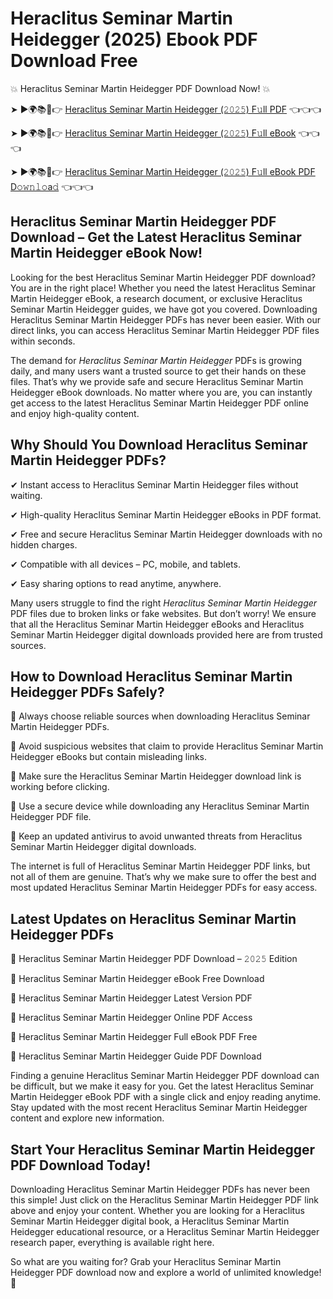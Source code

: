 # Heraclitus Seminar Martin Heidegger (2025) Ebook PDF Download Free

💥 Heraclitus Seminar Martin Heidegger PDF Download Now! 💥

➤ ►🌍📚📱👉 [Heraclitus Seminar Martin Heidegger (𝟸𝟶𝟸𝟻) F𝚞ll PDF](https://getpdf.xyz/heraclitus-seminar-martin-heidegger) 👈👈👈


➤ ►🌍📚📱👉 [Heraclitus Seminar Martin Heidegger (𝟸𝟶𝟸𝟻) F𝚞ll eBook](https://getpdf.xyz/heraclitus-seminar-martin-heidegger) 👈👈👈


➤ ►🌍📚📱👉 [Heraclitus Seminar Martin Heidegger (𝟸𝟶𝟸𝟻) F𝚞ll eBook PDF D𝚘𝚠𝚗𝚕𝚘a𝚍](https://getpdf.xyz/heraclitus-seminar-martin-heidegger) 👈👈👈


## Heraclitus Seminar Martin Heidegger PDF Download – Get the Latest Heraclitus Seminar Martin Heidegger eBook Now!

Looking for the best Heraclitus Seminar Martin Heidegger PDF download? You are in the right place! Whether you need the latest Heraclitus Seminar Martin Heidegger eBook, a research document, or exclusive Heraclitus Seminar Martin Heidegger guides, we have got you covered. Downloading Heraclitus Seminar Martin Heidegger PDFs has never been easier. With our direct links, you can access Heraclitus Seminar Martin Heidegger PDF files within seconds.

The demand for *Heraclitus Seminar Martin Heidegger* PDFs is growing daily, and many users want a trusted source to get their hands on these files. That’s why we provide safe and secure Heraclitus Seminar Martin Heidegger eBook downloads. No matter where you are, you can instantly get access to the latest Heraclitus Seminar Martin Heidegger PDF online and enjoy high-quality content.

## Why Should You Download Heraclitus Seminar Martin Heidegger PDFs?

✔ Instant access to Heraclitus Seminar Martin Heidegger files without waiting.

✔ High-quality Heraclitus Seminar Martin Heidegger eBooks in PDF format.

✔ Free and secure Heraclitus Seminar Martin Heidegger downloads with no hidden charges.

✔ Compatible with all devices – PC, mobile, and tablets.

✔ Easy sharing options to read anytime, anywhere.

Many users struggle to find the right *Heraclitus Seminar Martin Heidegger* PDF files due to broken links or fake websites. But don’t worry! We ensure that all the Heraclitus Seminar Martin Heidegger eBooks and Heraclitus Seminar Martin Heidegger digital downloads provided here are from trusted sources.

## How to Download Heraclitus Seminar Martin Heidegger PDFs Safely?

📌 Always choose reliable sources when downloading Heraclitus Seminar Martin Heidegger PDFs.

📌 Avoid suspicious websites that claim to provide Heraclitus Seminar Martin Heidegger eBooks but contain misleading links.

📌 Make sure the Heraclitus Seminar Martin Heidegger download link is working before clicking.

📌 Use a secure device while downloading any Heraclitus Seminar Martin Heidegger PDF file.

📌 Keep an updated antivirus to avoid unwanted threats from Heraclitus Seminar Martin Heidegger digital downloads.

The internet is full of Heraclitus Seminar Martin Heidegger PDF links, but not all of them are genuine. That’s why we make sure to offer the best and most updated Heraclitus Seminar Martin Heidegger PDFs for easy access.

## Latest Updates on Heraclitus Seminar Martin Heidegger PDFs

🔹 Heraclitus Seminar Martin Heidegger PDF Download – 𝟸𝟶𝟸𝟻 Edition

🔹 Heraclitus Seminar Martin Heidegger eBook Free Download

🔹 Heraclitus Seminar Martin Heidegger Latest Version PDF

🔹 Heraclitus Seminar Martin Heidegger Online PDF Access

🔹 Heraclitus Seminar Martin Heidegger Full eBook PDF Free

🔹 Heraclitus Seminar Martin Heidegger Guide PDF Download

Finding a genuine Heraclitus Seminar Martin Heidegger PDF download can be difficult, but we make it easy for you. Get the latest Heraclitus Seminar Martin Heidegger eBook PDF with a single click and enjoy reading anytime. Stay updated with the most recent Heraclitus Seminar Martin Heidegger content and explore new information.

## Start Your Heraclitus Seminar Martin Heidegger PDF Download Today!

Downloading Heraclitus Seminar Martin Heidegger PDFs has never been this simple! Just click on the Heraclitus Seminar Martin Heidegger PDF link above and enjoy your content. Whether you are looking for a Heraclitus Seminar Martin Heidegger digital book, a Heraclitus Seminar Martin Heidegger educational resource, or a Heraclitus Seminar Martin Heidegger research paper, everything is available right here.

So what are you waiting for? Grab your Heraclitus Seminar Martin Heidegger PDF download now and explore a world of unlimited knowledge! 🚀